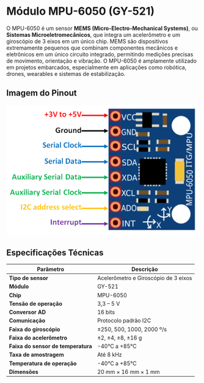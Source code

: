 # Módulo MPU-6050 (GY-521)

O MPU-6050 é um sensor **MEMS (Micro-Electro-Mechanical Systems)**, ou **Sistemas Microeletromecânicos**, que integra um acelerômetro e um giroscópio de 3 eixos em um único chip. MEMS são dispositivos extremamente pequenos que combinam componentes mecânicos e eletrônicos em um único circuito integrado, permitindo medições precisas de movimento, orientação e vibração. O MPU-6050 é amplamente utilizado em projetos embarcados, especialmente em aplicações como robótica, drones, wearables e sistemas de estabilização.

## Imagem do Pinout
![Pinout MPU-6050](mpu6050-pinout.png)

## Especificações Técnicas

| Parâmetro                        | Descrição                                                       |
|----------------------------------|-----------------------------------------------------------------|
| **Tipo de sensor**              | Acelerômetro e Giroscópio de 3 eixos                            |
| **Módulo**                      | GY-521                                                          |
| **Chip**                        | MPU-6050                                                        |
| **Tensão de operação**          | 3,3 – 5 V                                                       |
| **Conversor AD**                | 16 bits                                                         |
| **Comunicação**                 | Protocolo padrão I2C                                            |
| **Faixa do giroscópio**         | ±250, 500, 1000, 2000 º/s                                       |
| **Faixa do acelerômetro**       | ±2, ±4, ±8, ±16 g                                               |
| **Faixa do sensor de temperatura** | -40°C a +85°C                                                 |
| **Taxa de amostragem**          | Até 8 kHz                                                       |
| **Temperatura de operação**     | -40°C a +85°C                                                   |
| **Dimensões**                   | 20 mm × 16 mm × 1 mm                                            |
